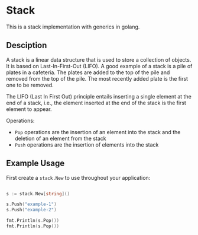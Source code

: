 # Stack

This is a stack implementation with generics in golang.

## Desciption

A stack is a linear data structure that is used to store a collection of objects. It is based on Last-In-First-Out (LIFO). A good example of a stack is a pile of plates in a cafeteria. The plates are added to the top of the pile and removed from the top of the pile. The most recently added plate is the first one to be removed.

The LIFO (Last In First Out) principle entails inserting a single element at the end of a stack, i.e., the element inserted at the end of the stack is the first element to appear.

Operations:

- `Pop` operations are the insertion of an element into the stack and the deletion of an element from the stack
- `Push` operations are the insertion of elements into the stack

## Example Usage

First create a `stack.New` to use throughout your application:

```go

s := stack.New[string]()

s.Push("example-1")
s.Push("example-2")

fmt.Println(s.Pop())
fmt.Println(s.Pop())

```
